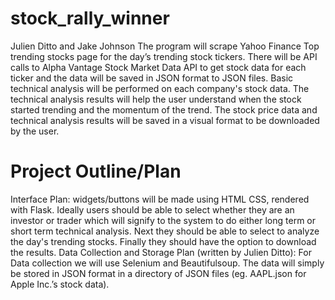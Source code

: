 # stock_rally_winner

Julien Ditto and Jake Johnson
The program will scrape Yahoo Finance Top trending stocks page for the day’s trending stock tickers. There will be API calls to Alpha Vantage Stock Market Data API to get stock data for each ticker and the data will be saved in JSON format to JSON files. Basic technical analysis will be performed on each company's stock data. The technical analysis results will help the user understand when the stock started trending and the momentum of the trend. The stock price data and technical analysis results will be saved in a visual format to be downloaded by the user. 

# Project Outline/Plan
Interface Plan: widgets/buttons will be made using HTML CSS, rendered with Flask. Ideally users should be able to select whether they are an investor or trader which will signify to the system to do either long term or short term technical analysis. Next they should be able to select to analyze the day's trending stocks. Finally they should have the option to download the results.
Data Collection and Storage Plan (written by Julien Ditto): For Data collection we will use Selenium and Beautifulsoup. The data will simply be stored in JSON format in a directory of JSON files (eg. AAPL.json for Apple Inc.’s stock data).
